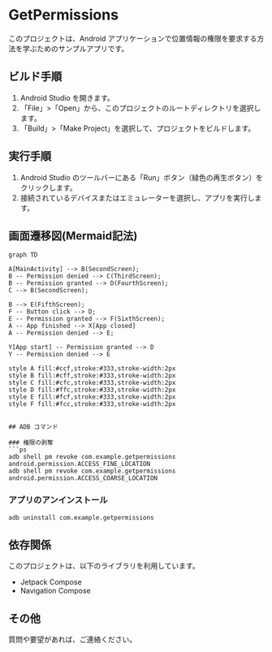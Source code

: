 # GetPermissions

このプロジェクトは、Android アプリケーションで位置情報の権限を要求する方法を学ぶためのサンプルアプリです。


## ビルド手順

1.  Android Studio を開きます。
2.  「File」>「Open」から、このプロジェクトのルートディレクトリを選択します。
3.  「Build」>「Make Project」を選択して、プロジェクトをビルドします。

## 実行手順

1.  Android Studio のツールバーにある「Run」ボタン（緑色の再生ボタン）をクリックします。
2.  接続されているデバイスまたはエミュレーターを選択し、アプリを実行します。

## 画面遷移図(Mermaid記法)

```mermaid
graph TD

A[MainActivity] --> B(SecondScreen);
B -- Permission denied --> C(ThirdScreen);
B -- Permission granted --> D(FourthScreen);
C --> B(SecondScreen);

B --> E(FifthScreen);
F -- Button click --> D;
E -- Permission granted --> F(SixthScreen);
A -- App finished --> X[App closed]
A -- Permission denied --> E;

Y[App start] -- Permission granted --> D
Y -- Permission denied --> E

style A fill:#ccf,stroke:#333,stroke-width:2px
style B fill:#cff,stroke:#333,stroke-width:2px
style C fill:#cfc,stroke:#333,stroke-width:2px
style D fill:#ffc,stroke:#333,stroke-width:2px
style E fill:#fcf,stroke:#333,stroke-width:2px
style F fill:#fcc,stroke:#333,stroke-width:2px
```

```

## ADB コマンド

### 権限の剥奪
```ps
adb shell pm revoke com.example.getpermissions android.permission.ACCESS_FINE_LOCATION
adb shell pm revoke com.example.getpermissions android.permission.ACCESS_COARSE_LOCATION
```

### アプリのアンインストール

```ps
adb uninstall com.example.getpermissions
```

## 依存関係

このプロジェクトは、以下のライブラリを利用しています。

*   Jetpack Compose
*   Navigation Compose

## その他

質問や要望があれば、ご連絡ください。



